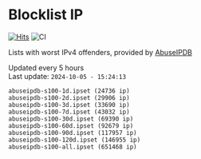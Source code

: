 # Blocklist IP

[![Hits](https://hits.seeyoufarm.com/api/count/incr/badge.svg?url=https%3A%2F%2Fgithub.com%2Fborestad%2Fblocklist-ip%2F&count_bg=%2379C83D&title_bg=%23555555&icon=&icon_color=%23E7E7E7&title=hits&edge_flat=false)](https://hits.seeyoufarm.com)  ![CI](https://img.shields.io/github/workflow/status/borestad/blocklist-ip/CI?style=flat-square)

Lists with worst IPv4 offenders, provided by [AbuseIPDB](https://www.abuseipdb.com/)

<!-- FOOTER-PLACEHOLDER -->
Updated every 5 hours<br>
Last update: `2024-10-05 - 15:24:13`
```
abuseipdb-s100-1d.ipset (24736 ip)
abuseipdb-s100-2d.ipset (29906 ip)
abuseipdb-s100-3d.ipset (33690 ip)
abuseipdb-s100-7d.ipset (43032 ip)
abuseipdb-s100-30d.ipset (69390 ip)
abuseipdb-s100-60d.ipset (92679 ip)
abuseipdb-s100-90d.ipset (117957 ip)
abuseipdb-s100-120d.ipset (146955 ip)
abuseipdb-s100-all.ipset (651468 ip)
```
